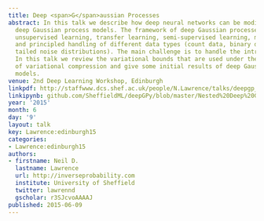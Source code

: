 ```yaml
---
title: Deep <span>G</span>aussian Processes
abstract: In this talk we describe how deep neural networks can be modified to produce
  deep Gaussian process models. The framework of deep Gaussian processes allow for
  unsupervised learning, transfer learning, semi-supervised learning, multi-task learning
  and principled handling of different data types (count data, binary data, heavy
  tailed noise distributions). The main challenge is to handle the intractabilities.
  In this talk we review the variational bounds that are used under the framework
  of variational compression and give some initial results of deep Gaussian process
  models.
venue: 2nd Deep Learning Workshop, Edinburgh
linkpdf: http://staffwww.dcs.shef.ac.uk/people/N.Lawrence/talks/deepgp_edinburgh15.pdf
linkipynb: github.com/SheffieldML/deepGPy/blob/master/Nested%20Deep%20GPs.ipynb
year: '2015'
month: 6
day: '9'
layout: talk
key: Lawrence:edinburgh15
categories:
- Lawrence:edinburgh15
authors:
- firstname: Neil D.
  lastname: Lawrence
  url: http://inverseprobability.com
  institute: University of Sheffield
  twitter: lawrennd
  gscholar: r3SJcvoAAAAJ
published: 2015-06-09
---
```

